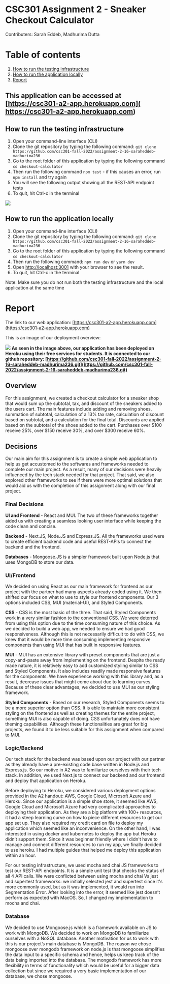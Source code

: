 # CSC301 Assignment 2 - Sneaker Checkout Calculator
Contributers: Sarah Eddeb, Madhurima Dutta 

# Table of contents
1. [How to run the testing infrastructure](#testing)
2. [How to run the application locally](#app)
3. [Report](#report)


## This application can be accessed at [https://csc301-a2-app.herokuapp.com]( https://csc301-a2-app.herokuapp.com)

## How to run the testing infrastructure <a name="testing"></a>
  1. Open your command-line interface (CLI) 
  2. Clone the git repository by typing the following command: `git clone https://github.com/csc301-fall-2022/assignment-2-16-saraheddeb-madhurima236`
  3. Go to the root folder of this application by typing the following command `cd checkout-calculator`
  4. Then run the following command `npm test` - if this causes an error, run `npm install` and try again
  5. You will see the following output showing all the REST-API endpoint tests
  6. To quit, hit Ctrl-c in the terminal
  
**![](https://lh6.googleusercontent.com/_04ncG53DblGyt2hLkm6J7numWnxzFB0YS-vLTbIJXFn5CHi8fWv2bwP39k-NwqMER1pP_9POgxTWlYdZ1IMzrvmBeOUzB8Y_iHR7lmjmIFEHMLXTv22R_DfB_0drKxBwQ5-LlTghHiBdq-H_GNNoswa8FfKnCm68EoE6P8B0FaZAs0gpGmnZCcK0w)**

## How to run the application locally <a name="app"></a>
  1. Open your command-line interface (CLI) 
  2. Clone the git repository by typing the following command: `git clone https://github.com/csc301-fall-2022/assignment-2-16-saraheddeb-madhurima236`
  3. Go to the root folder of this application by typing the following command `cd checkout-calculator`
  4. Then run the following command: `npm run dev` or `yarn dev`
  5. Open [http://localhost:3001](http://localhost:3001) with your browser to see the result.
  6. To quit, hit Ctrl-c in the terminal

Note: Make sure you do not run both the testing infrastructure and the local application at the same time

# Report <a name="report"></a>

The link to our web application: [https://csc301-a2-app.herokuapp.com](https://csc301-a2-app.herokuapp.com)

This is an image of our deployment overview:

**![](https://lh5.googleusercontent.com/LfPEfZvdJf2b8eFVm9Y9CrJg_xtLsx4Y3QUD8sa66NHjSd9xO3qUh8dVXLSi2kY9Lvh1bM-IuW_Z5OIyrdO2GiIemiK8K2KQJOUUy6khjSLifjF6kvfaQvTjYjn12XrIchIydYiWhmfKg1XXa1OsPZqkFtQQHouaOeDUtOJ9HcEOLlVrz5oCBLSUWA)**
**As seen in the image above, our application has been deployed on Heroku using their free services for students. It is connected to our github repository: [https://github.com/csc301-fall-2022/assignment-2-16-saraheddeb-madhurima236.git](https://github.com/csc301-fall-2022/assignment-2-16-saraheddeb-madhurima236.git)**

## Overview

For this assignment, we created a checkout calculator for a sneaker shop that would sum up the subtotal, tax, and discount of the sneakers added to the users cart. The main features include adding and removing shoes, summation of subtotal, calculation of a 13% tax rate, calculation of discount based on subtotal, and a calculation for the final total. Discounts are applied based on the subtotal of the shoes added to the cart. Purchases over $100 receive 25%, over $150 receive 30%, and over $300 receive 60%.

## Decisions
Our main aim for this assignment is to create a simple web application to help us get accustomed to the softwares and frameworks needed to complete our main project. As a result, many of our decisions were heavily influenced by the tech stack needed for that project. That said, we also explored other frameworks to see if there were more optimal solutions that would aid us with the completion of this assignment along with our final project. 

### Final Decisions
**UI and Frontend** - React and MUI. The two of these frameworks together aided us with creating a seamless looking user interface while keeping the code clean and concise.

**Backend** - Next.JS, Node.JS and Express.JS. All the frameworks used were to create efficient backend code and useful REST-APIs to connect the backend and the frontend.

**Databases** - Mongoose.JS is a simpler framework built upon Node.js that uses MongoDB to store our data. 

### UI/Frontend
We decided on using React as our main framework for frontend as our project with the partner had many aspects already coded using it. We then shifted our focus on what to use to style our frontend components. Our 3 options included CSS, MUI (material-UI), and Styled Components.

**CSS** - CSS is the most basic of the three. That said, Styled Components work in a very similar fashion to the conventional CSS. We were deterred from using this option due to the time consuming nature of this choice. As we decided to build a web app, we needed to ensure we had good responsiveness. Although this is not necessarily difficult to do with CSS, we knew that it would be more time consuming implementing responsive components than using MUI that has built in responsive features.

  

**MUI** - MUI has an extensive library with preset components that are just a copy-and-paste away from implementing on the frontend. Despite the ready made nature, it is relatively easy to add customized styling similar to CSS and Styled Components. It also includes readily made responsive features for the components. We have experience working with this library and, as a result, decrease issues that might come about due to learning curves. Because of these clear advantages, we decided to use MUI as our styling framework.

  

**Styled Components** - Based on our research, Styled Components seems to be a more superior option than CSS. It is able to maintain more consistent styling on the frontend as well as creating themes for the entire project, something MUI is also capable of doing. CSS unfortunately does not have theming capabilities. Although these functionalities are great for big projects, we found it to be less suitable for this assignment when compared to MUI.

### Logic/Backend
Our tech stack for the backend was based upon our project with our partner as they already have a pre-existing code base written in Node.js and Express.js. So our motive in A2 was to familiarize ourselves with their tech stack. In addition, we used Next.js to connect our backend and our frontend and deploy that application on Heroku.

  

Before deploying to Heroku, we considered various deployment options provided in the A2 handout: AWS, Google Cloud, Microsoft Azure and Heroku. Since our application is a simple shoe store, it seemed like AWS, Google Cloud and Microsoft Azure had very complicated approaches to deploying their application. As they are a big platform with 100+ resources, it had a steep learning curve on how to piece different resources to get our app set up. They also required my credit card on file to deploy my application which seemed like an inconvenience. On the other hand, I was interested in using docker and kubernetes to deploy the app but Heroku didn’t support them. Since it was beginner friendly where I didn't have to manage and connect different resources to run my app, we finally decided to use heroku. I had multiple guides that helped me deploy this application within an hour.

  

For our testing infrastructure, we used mocha and chai JS frameworks to test our REST-API endpoints. It is a simple unit test that checks the status of all 4 API calls. We were conflicted between using mocha and chai Vs jest and supertest frameworks: we initially selected jest and supertest since it's more commonly used, but as it was implemented, it would run into Segmentation Error. After looking into the error, it seemed like jest doesn’t perform as expected with MacOS. So, I changed my implementation to mocha and chai.

### Database
We decided to use Mongoose.js which is a framework available on JS to work with MongoDB. We decided to work on MongoDB to familiarize ourselves with a NoSQL database. Another motivation for us to work with this is our project’s main database is MongoDB. The reason we chose mongoose over mongodb framework on node.js is that mongoose simplifies the data input to a specific schema and hence, helps us keep track of the data being imported into the database. The mongodb framework has more flexibility in terms of functionality which would be useful for a bigger data collection but since we required a very basic implementation of our database, we chose mongoose.

